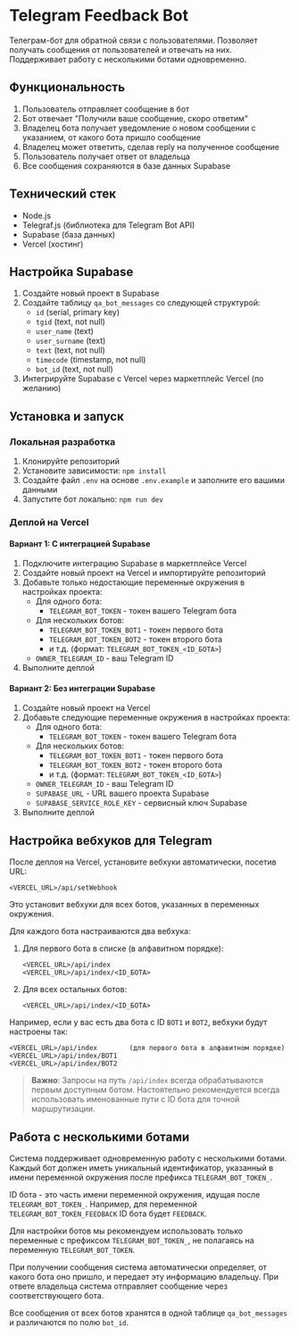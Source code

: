 # Telegram Feedback Bot

Телеграм-бот для обратной связи с пользователями. Позволяет получать сообщения от пользователей и отвечать на них. Поддерживает работу с несколькими ботами одновременно.

## Функциональность

1. Пользователь отправляет сообщение в бот
2. Бот отвечает "Получили ваше сообщение, скоро ответим"
3. Владелец бота получает уведомление о новом сообщении с указанием, от какого бота пришло сообщение
4. Владелец может ответить, сделав reply на полученное сообщение
5. Пользователь получает ответ от владельца
6. Все сообщения сохраняются в базе данных Supabase

## Технический стек

- Node.js
- Telegraf.js (библиотека для Telegram Bot API)
- Supabase (база данных)
- Vercel (хостинг)

## Настройка Supabase

1. Создайте новый проект в Supabase
2. Создайте таблицу `qa_bot_messages` со следующей структурой:
   - `id` (serial, primary key)
   - `tgid` (text, not null)
   - `user_name` (text)
   - `user_surname` (text)
   - `text` (text, not null)
   - `timecode` (timestamp, not null)
   - `bot_id` (text, not null)
3. Интегрируйте Supabase с Vercel через маркетплейс Vercel (по желанию)

## Установка и запуск

### Локальная разработка

1. Клонируйте репозиторий
2. Установите зависимости: `npm install`
3. Создайте файл `.env` на основе `.env.example` и заполните его вашими данными
4. Запустите бот локально: `npm run dev`

### Деплой на Vercel

#### Вариант 1: С интеграцией Supabase

1. Подключите интеграцию Supabase в маркетплейсе Vercel
2. Создайте новый проект на Vercel и импортируйте репозиторий
3. Добавьте только недостающие переменные окружения в настройках проекта:
   - Для одного бота:
     - `TELEGRAM_BOT_TOKEN` - токен вашего Telegram бота
   - Для нескольких ботов:
     - `TELEGRAM_BOT_TOKEN_BOT1` - токен первого бота
     - `TELEGRAM_BOT_TOKEN_BOT2` - токен второго бота
     - и т.д. (формат: `TELEGRAM_BOT_TOKEN_<ID_БОТА>`)
   - `OWNER_TELEGRAM_ID` - ваш Telegram ID
4. Выполните деплой

#### Вариант 2: Без интеграции Supabase

1. Создайте новый проект на Vercel
2. Добавьте следующие переменные окружения в настройках проекта:
   - Для одного бота:
     - `TELEGRAM_BOT_TOKEN` - токен вашего Telegram бота
   - Для нескольких ботов:
     - `TELEGRAM_BOT_TOKEN_BOT1` - токен первого бота
     - `TELEGRAM_BOT_TOKEN_BOT2` - токен второго бота
     - и т.д. (формат: `TELEGRAM_BOT_TOKEN_<ID_БОТА>`)
   - `OWNER_TELEGRAM_ID` - ваш Telegram ID
   - `SUPABASE_URL` - URL вашего проекта Supabase
   - `SUPABASE_SERVICE_ROLE_KEY` - сервисный ключ Supabase
3. Выполните деплой

## Настройка вебхуков для Telegram

После деплоя на Vercel, установите вебхуки автоматически, посетив URL:
```
<VERCEL_URL>/api/setWebhook
```

Это установит вебхуки для всех ботов, указанных в переменных окружения.

Для каждого бота настраиваются два вебхука:

1. Для первого бота в списке (в алфавитном порядке):
   ```
   <VERCEL_URL>/api/index
   <VERCEL_URL>/api/index/<ID_БОТА>
   ```

2. Для всех остальных ботов:
   ```
   <VERCEL_URL>/api/index/<ID_БОТА>
   ```

Например, если у вас есть два бота с ID `BOT1` и `BOT2`, вебхуки будут настроены так:
```
<VERCEL_URL>/api/index        (для первого бота в алфавитном порядке)
<VERCEL_URL>/api/index/BOT1
<VERCEL_URL>/api/index/BOT2
```

> **Важно**: Запросы на путь `/api/index` всегда обрабатываются первым доступным ботом. Настоятельно рекомендуется всегда использовать именованные пути с ID бота для точной маршрутизации.

## Работа с несколькими ботами

Система поддерживает одновременную работу с несколькими ботами. Каждый бот должен иметь уникальный идентификатор, указанный в имени переменной окружения после префикса `TELEGRAM_BOT_TOKEN_`.

ID бота - это часть имени переменной окружения, идущая после `TELEGRAM_BOT_TOKEN_`. Например, для переменной `TELEGRAM_BOT_TOKEN_FEEDBACK` ID бота будет `FEEDBACK`.

Для настройки ботов мы рекомендуем использовать только переменные с префиксом `TELEGRAM_BOT_TOKEN_`, не полагаясь на переменную `TELEGRAM_BOT_TOKEN`.

При получении сообщения система автоматически определяет, от какого бота оно пришло, и передает эту информацию владельцу. При ответе владельца система отправляет сообщение через соответствующего бота.

Все сообщения от всех ботов хранятся в одной таблице `qa_bot_messages` и различаются по полю `bot_id`. 